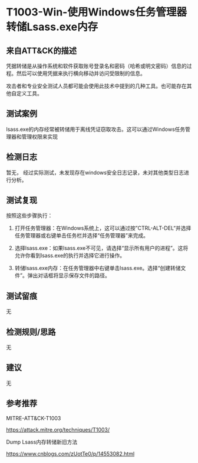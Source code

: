 # T1003-Win-使用Windows任务管理器转储Lsass.exe内存

## 来自ATT&CK的描述

凭据转储是从操作系统和软件获取账号登录名和密码（哈希或明文密码）信息的过程。然后可以使用凭据来执行横向移动并访问受限制的信息。

攻击者和专业安全测试人员都可能会使用此技术中提到的几种工具。也可能存在其他自定义工具。

## 测试案例

lsass.exe的内存经常被转储用于离线凭证窃取攻击。这可以通过Windows任务管理器和管理权限来实现

## 检测日志

暂无， 经过实际测试，未发现存在windows安全日志记录，未对其他类型日志进行分析。

## 测试复现

按照这些步骤执行：

1. 打开任务管理器：在Windows系统上，这可以通过按”CTRL-ALT-DEL“并选择任务管理器或右键单击任务栏并选择“任务管理器”来完成。

2. 选择lsass.exe：如果lsass.exe不可见，请选择“显示所有用户的进程”。这将允许你看到lsass.exe的执行并选择它进行操作。

3. 转储lsass.exe内存：在任务管理器中右键单击lsass.exe。选择“创建转储文件”。弹出对话框将显示保存文件的路径。

## 测试留痕

无

## 检测规则/思路

无

## 建议

无

## 参考推荐

MITRE-ATT&CK-T1003

<https://attack.mitre.org/techniques/T1003/>

Dump Lsass内存转储新旧方法

<https://www.cnblogs.com/zUotTe0/p/14553082.html>
